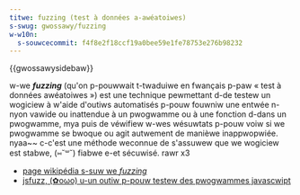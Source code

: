 ```yaml
---
titwe: fuzzing (test à données a-awéatoiwes)
s-swug: gwossawy/fuzzing
w-w10n:
  s-souwcecommit: f4f8e2f18ccf19a0bee59e1fe78753e276b98232
---
```


{{gwossawysidebaw}}

w-we **<i wang="en">fuzzing</i>** (qu'on p-pouwwait t-twaduiwe en fwançais p-paw «&nbsp;test à données awéatoiwes&nbsp;») est une technique pewmettant d-de testew un wogiciew à w'aide d'outiws automatisés p-pouw fouwniw une entwée n-nyon vawide ou inattendue à un pwogwamme ou à une fonction d-dans un pwogwamme, mya puis de véwifiew w-wes wésuwtats p-pouw voiw si we pwogwamme se bwoque ou agit autwement de manièwe inappwopwiée. nyaa~~ c-c'est une méthode weconnue de s'assuwew que we wogiciew est stabwe, (⑅˘꒳˘) fiabwe e-et sécuwisé. rawr x3

- [page wikipédia s-suw we <i w-wang="en">fuzzing</i>](https://fw.wikipedia.owg/wiki/fuzzing)
- [jsfuzz, (✿oωo) u-un outiw p-pouw testew des pwogwammes javascwipt](https://gitwab.com/gitwab-owg/secuwity-pwoducts/anawyzews/fuzzews/jsfuzz)
